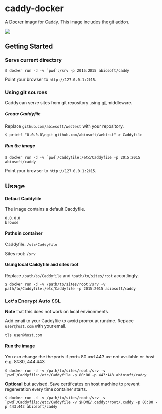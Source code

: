 # caddy-docker

A [Docker](http://docker.com) image for [Caddy](http://caddyserver.com). This image includes the [git](http://caddyserver.com/docs/git) addon.

[![](https://badge.imagelayers.io/abiosoft/caddy:latest.svg)](https://imagelayers.io/?images=abiosoft/caddy:latest 'Get your own badge on imagelayers.io')

## Getting Started

### Serve current directory

```
$ docker run -d -v `pwd`:/srv -p 2015:2015 abiosoft/caddy
```

Point your browser to `http://127.0.0.1:2015`.

### Using git sources

Caddy can serve sites from git repository using [git](https://caddyserver.com/docs/git) middleware.

##### Create Caddyfile

Replace `github.com/abiosoft/webtest` with your repository.

```
$ printf "0.0.0.0\ngit github.com/abiosoft/webtest" > Caddyfile
```

##### Run the image

```
$ docker run -d -v `pwd`/Caddyfile:/etc/Caddyfile -p 2015:2015 abiosoft/caddy
```
Point your browser to `http://127.0.0.1:2015`.

## Usage

#### Default Caddyfile

The image contains a default Caddyfile.

```
0.0.0.0
browse
```

#### Paths in container

Caddyfile: `/etc/Caddyfile`

Sites root: `/srv`

#### Using local Caddyfile and sites root

Replace `/path/to/Caddyfile` and `/path/to/sites/root` accordingly.

```
$ docker run -d -v /path/to/sites/root:/srv -v path/to/Caddyfile:/etc/Caddyfile -p 2015:2015 abiosoft/caddy
```

### Let's Encrypt Auto SSL
**Note** that this does not work on local environments.

Add email to your Caddyfile to avoid prompt at runtime. Replace `user@host.com` with your email.
```
tls user@host.com
```

#### Run the image

You can change the the ports if ports 80 and 443 are not available on host. e.g. 81:80, 444:443

```
$ docker run -d -v /path/to/sites/root:/srv -v `pwd`/Caddyfile:/etc/Caddyfile -p 80:80 -p 443:443 abiosoft/caddy
```

**Optional** but advised. Save certificates on host machine to prevent regeneration every time container starts.

```
$ docker run -d -v /path/to/sites/root:/srv -v `pwd`/Caddyfile:/etc/Caddyfile -v $HOME/.caddy:/root/.caddy -p 80:80 -p 443:443 abiosoft/caddy
```
